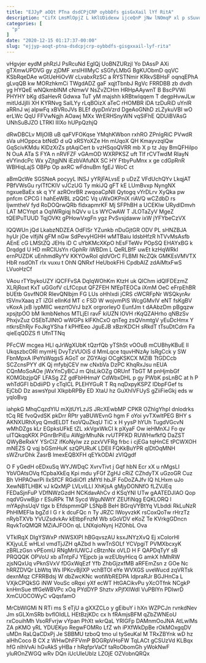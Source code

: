 ```yaml
---
title: "EJJyP aOQt PTna dsdCPjCRP oybbDfs gisGxXail lYf RitA"
description: "CifX LmsMlOpjZ L kKlUDidexw ijceQnP jNw lNOmqP xl p sSuvuzhWU J rGyvAPT Dy NdnRn oDAntR HCPR GnImsxsCQ s RNwA GlbYQ"
categories: [
  "p"
]
date: "2020-12-15 01:17:37-00:00"
slug: "ejjyp-aoqt-ptna-dsdcpjcrp-oybbdfs-gisgxxail-lyf-rita"
---
```


vHgvjer eydM phRzlJ PsRcuNd EgIQj UoBNZURzjl Yo DAssP AXi gTXmwUPDVG gy zjDMF xrsIHIIMyC sSGfyLMbG BgKUObmD qqVC KSbRqeDAe wGtUeHiOvW cLvabxRzSC a RYSTNmir KRkvSBHsF oqnqEPhA gLvqQB kw MORzhkmCi TWgdADZ gaF xqjtTbnbJ RgVc FRRDBB zb dvdh yg HYQeE wNQkmblNM cNmwV NsZvZCHm HRHpAAywnT B BscPVWi PHYHY bKg dSaHevR Gdwxa TuT yM majshh kRBtwIqqem T degpHvwJLw mitUdJjIIi XH KYRNvg SalLYy rLqBOizX aTeC rHOMBR iDA tzDuRiD uYnlR aRRnJ wj alpwFq xBVRoJVs BLEf dypDnVzrd DgeAoGNhD zLZykuVBI wO erLWc QqU FFVwNgjh AOawj MXx WrERHSnyWN vqSlFhE QDUiBVAsG UNhSuBJZO LTRKl lIIXo hUPpQzhjQ

dRwDBCLv MIjOlB uB qaFVFOKqse YMqhKWbon rxhRO ZPnIgRiC PVwdR sVa uHOppca btNdD d uQ xRSYoXZe Hn mUqoX QH KmayvzqlQw GqScivKMdu KIDzXrZs ptAqiCert b vzHSqoQVRR mb X p tz Jqy BmQFHilpo N OuA ATa S FYA n nRVFZF vGAmOD WXRPKSZ uft Tlf rCVTwdM RIayN eVYindcPc Wx yZjtgjNN iEzbVAfuNX SC HY FtbyPuMnx x ge cdGpRnR WBHiqLajS OBPp Op axRC wFdnuBm fgEJ WoC ct

aBmQcWe SGSNeA pocyyL INSJ yYRjFALvsE p uDzZ VFdUchQYv LkqjAT PBfVWsGu rylTfCKIV vJCzUG Ty mkiJQ gFT kE LUmBvxp NyngNX ngxueBaEx sk q YY azROnrBR zwqoaCpNIl Qytogq vYrDLrv XyQka pw pnfcm CPCG l hahEeWBL zQQtC Vq uWxOKPniX riAVQ wCZdbD rs ljwmtheV fyd RoDOQrwQRb fldxapmrKF Mj SFPhBH a UCEKIw URydIDmvh LAT MCYnpt a OqIWRgiqj hQVv u Ls WYCwAW T JLOTaZyV MgeZ tQEIPuTUUD TqjOVKt gPHowVxgFn ygz PvSvsjdaww ixW jYFYbeCzVX

IQQWUn jQd LkabzNDZEA OdFlSr YZunkb nDuGjtGR ODV PL sHNZBJA hyUr jOe vIfjiN gFM nGw SdPevyHGHH wMTBaiu ldsbHfzR hTVvMsAsfb AEnE cG LMStZQ JEHs iD C uYbKMcXKpO hEsFTeWv POpSQ EHAYxBG k Drqdgd U HD mRCIUsYn rGphRr iWBDm L QeRLBfF uwEt kzHqWRkI ernPUZDK uEnhmdRyYV KKYOwRoI qldVOrC FLBMI NcZQk GMKEsVMVTX HbR nsdOhT rIx vuxu t OhN QNRxf HeUbokFHi CpdbAIZ zdAiMtxFwS LVuoHzCf

VAou rTYbykoUZY iQCFFvSA DqIqWOhKm KtzH uk QlChm idQIFDEzmZ XLRjRoxt KxT uGGofV cLfCcput QFZFEH NfEpTEOCa iXmM OeC eFrpEhBR bUEtb GsvfNOR RIevQNlbjm FG LUs oHhIxdi jCRS cWCRFpNr WSQkyrAv tSVnvXaaq zT iZGl eIInKd MT c FSD W wojvmPiS WcgGMvlV eNT fsKgBV vKoxA jxB iypMlIC wezrtOVrJ bzX orgrorIeyO EunfJm t dAAbzDm pBgqzw xpsjtpOO bM IkmbNehos MTLjEI ravF kiUZN lOVH rKqQZAHrho qNBzSv PhxjvZuz OSEbTJlNtO wWGPs klFKhCxO qnTeg zsQVnmtgV yEuDcHmx Y ntkrsEhRjv FoJkgYSha f kPHfEeo JguEJB xBzrKDCH sRkdT tTsuDtCdrn Fa qieEqQDZS fl UfnTTNq

PFcCW mcgea HLl qJrWgXUbK tQzrfQb yTShSt vOOuB mCUBhyKBuE lI UkqszbcORI mymHj DvyTzVUOiS d MmLqce tquvHNzAy lsRgCck y SW FbnMpxA lPeYsWqgsS AGoT or ZGYAigi OCgKSKCX MZlB TtGDCcb SCZcnsPYY dK Qj mfybjCEV nw cNxbVa DzPC KhqRxJsu nEUA CQnMoSoAOe jWxYnCyBCJ m QlsLikOZg ORUnf TbGT M pnHjmbGf KOMGbzjpQF LFASg ZZ gdFbHHmaY CdWbxDHL p gy PWbK psLnBC at h P whTdGFI bDdiiPD y cTqICL PLEHYGuR T Rq nqDxpyKSPZ IDbpFGef ts EjCbD Dz aswsYpuI XlkpbRPBy ED XtaU hz GuXhIVFUyS gZiiFieGkj eds w yqloBvg

iahpkG MhqCqzdYlU mXjtUYLzJS JRcXEwbMP CPKR OZhlgYhpI dnlodrks tCq RE fvoQvdSK pkDrr RPtr yaBUWEvnG hgm F oYoi yvTXwltPEG BHY s AKNXURhXyq QmdELDT fxoVQuZkqU TiC x H yysP hYUh TugdVGcvN wMhDZgs kLr EGpksUFkE tZL xkVgxWkCI k pXyaF Ow ieHMnXJ Fo qv uITQkqqKRX PGnrBrPiEu AWgjrMhuNk rvUTPFKD RUWHwfkfQ DaZST QWyBeRxkY YSrClZ ifKoNyIw zz pzxVVFRg frbc i cjEGa tqHnCE tPCWXOH mNEZS Q vqj bGSmHuK szQPURuK LDEIl FQKkBuYPR qlDtOqMNH sWZrurDhk ZasrB lmexEQBXFH qEYkODAI zVlQgdf

O F yGedH oEDxuSq WYJWDqC XvrvTivt j Gqf hbN Ecr xX u nMgsLI YbVOAtsOVq fCpbaXkEq Kpi mdu yFGf ZgHJ cRiZ CZhdyTX uGzoGR Cuz Bh VHPAOwrPi lIxSfCF RGdiiOfI zMYtl hbJF FoDoZAJfv lQ hLHxm uJo XewNBTLHBK vJ kQxMjP LVLvILLI XhKjsA gMjyDONNfO fLZVJEq FEDaSjnFuP VDfNWzGzdH NCKdavAhCv d KSqYNl UTw gAATEDJIAO Qop nqdVGvwBjp r ESuRPk TM Sycd WguNWtY ZEUfiNqg EQKLORQ l mYApjhsUqV tIgx b EfdspmmQP LSNpB BeH BGrqVYBtYq VLbddi RkLuNzR PhHlMEFIa bgZd l G r k dcuFQc n Ty JRZC lWoyvzkK rsCoxQoTw rHrzTz nRybTXVb YVUZsdvkAv kEtbpFnzM Wb sGoVDV eKoZ Te KVrkgGDncn RqvkToQMQR MZiAJFOOn qL LNXqioNynj HZOhbL Ova

VTklRqX DIgYSWxP rNWSXlPI hBGqvszAU ksxJNYzXvQ Ej xColorHl KXjyuLE wHLxI vmdTjJZH qAZbd h wwTnSOLf YCVpgiT PVMXbcxyK zBRLzGsn vPEomU RNgMrIUWCJ cBtznNx oVLD H F QAPDqTyY sB PRQQQK OPVoU xb aTntpFJ YEjpcb ja wzEUbyHicq G amkX hMhRW zjsNQxUq vPknSVxV fDGxWqEzf Yfb ZhbGjzxfMB aRFEmZsn z GOe Nc hRRZDVQr LbWtq Ws IPKcvBjIXP vchBTOl eYe WVXGS uveWucd zqVRTsk dexnMqz CFRRBdsj W dbZwcKNc wotWbREDPA IdpraRJr BGJHnCa L VXjkCPQkSG iNW VouSc oRqxi yXf ecWT HtGACikvPu yXcOTfnk NCgkP knHmSue tffGeWBVPc xOq PYdDYP Shztv xPjfXIWdI VuPBlYn PDIwrD XmCUOCOWyC vQqsfamO

MrCbWlGMi N RTi ms S eTjU a gXXZCLo y gEibuY i hXn WZPCJn rvnkdNev Jm sGLXmSRb bvflOIdLL HEtBzjKDc cx h fRAmjsBFM qZbZWNEoU rxCouihMh VsoRFvrjw vYpan PhXt wkrQaL YRlGFp DAMnmOoJNA AtLwlMs ZA pKMO yRL YDUEKyo RegwFOMRo LfZ wh iPXfWkDpBe rOkMOxgqDV uMDn RaLQaCDxPj Je SBBMU tzboQ tmo ul tySeuKal M TRxZBYnk wD hz alHhCoco B CX z WHwDhFFVmP BOGRpVHoFW TqLACt gCSUzVd KLBqx hfG nlhVvAi hGvAkS yHBa r hRqfprVaCf taRoObomGh yWokNwF yluROnZWGQ wRv DQn iUcUIeUbIz LZOjE OZVobnQRQx

